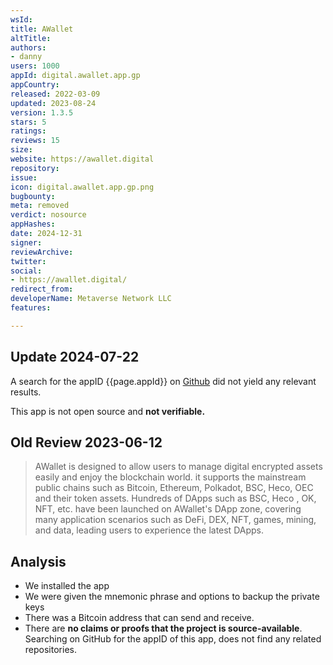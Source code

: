 ```yaml
---
wsId: 
title: AWallet
altTitle: 
authors:
- danny
users: 1000
appId: digital.awallet.app.gp
appCountry: 
released: 2022-03-09
updated: 2023-08-24
version: 1.3.5
stars: 5
ratings: 
reviews: 15
size: 
website: https://awallet.digital
repository: 
issue: 
icon: digital.awallet.app.gp.png
bugbounty: 
meta: removed
verdict: nosource
appHashes: 
date: 2024-12-31
signer: 
reviewArchive: 
twitter: 
social:
- https://awallet.digital/
redirect_from: 
developerName: Metaverse Network LLC
features: 

---
```


## Update 2024-07-22

A search for the appID {{page.appId}} on [Github](https://github.com/search?q=digital.awallet.app.gp&type=code) did not yield any relevant results.

This app is not open source and **not verifiable.**


## Old Review 2023-06-12

> AWallet is designed to allow users to manage digital encrypted assets easily and enjoy the blockchain world. it supports the mainstream public chains such as Bitcoin, Ethereum, Polkadot, BSC, Heco, OEC and their token assets. Hundreds of DApps such as BSC, Heco , OK, NFT, etc. have been launched on AWallet's DApp zone, covering many application scenarios such as DeFi, DEX, NFT, games, mining, and data, leading users to experience the latest DApps.

## Analysis 

- We installed the app
- We were given the mnemonic phrase and options to backup the private keys 
- There was a Bitcoin address that can send and receive. 
- There are **no claims or proofs that the project is source-available**. Searching on GitHub for the appID of this app, does not find any related repositories.